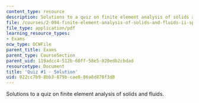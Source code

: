 ```yaml
---
content_type: resource
description: Solutions to a quiz on finite element analysis of solids and fluids.
file: /courses/2-094-finite-element-analysis-of-solids-and-fluids-ii-spring-2011/022cc7b98bb3879bcae886a8d878f3d8_MIT2_094S11_quiz1_sol.pdf
file_type: application/pdf
learning_resource_types:
- Exams
ocw_type: OCWFile
parent_title: Exams
parent_type: CourseSection
parent_uid: 119adcc4-512b-60ff-58e5-020edb2cbdad
resourcetype: Document
title: 'Quiz #1 - Solution'
uid: 022cc7b9-8bb3-879b-cae8-86a8d878f3d8
---
```

Solutions to a quiz on finite element analysis of solids and fluids.

